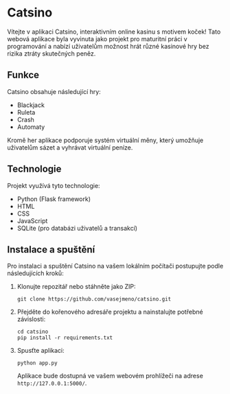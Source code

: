 # Catsino

Vítejte v aplikaci Catsino, interaktivním online kasinu s motivem koček! Tato webová aplikace byla vyvinuta jako projekt pro maturitní práci v programování a nabízí uživatelům možnost hrát různé kasinové hry bez rizika ztráty skutečných peněz.

## Funkce

Catsino obsahuje následující hry:
- Blackjack
- Ruleta
- Crash
- Automaty

Kromě her aplikace podporuje systém virtuální měny, který umožňuje uživatelům sázet a vyhrávat virtuální peníze.

## Technologie

Projekt využívá tyto technologie:
- Python (Flask framework)
- HTML
- CSS
- JavaScript
- SQLite (pro databázi uživatelů a transakcí)

## Instalace a spuštění

Pro instalaci a spuštění Catsino na vašem lokálním počítači postupujte podle následujících kroků:

1. Klonujte repozitář nebo stáhněte jako ZIP:
    ```
    git clone https://github.com/vasejmeno/catsino.git
    ```
    
2. Přejděte do kořenového adresáře projektu a nainstalujte potřebné závislosti:
    ```
    cd catsino
    pip install -r requirements.txt
    ```

3. Spusťte aplikaci:
    ```
    python app.py
    ```
   Aplikace bude dostupná ve vašem webovém prohlížeči na adrese `http://127.0.0.1:5000/`.
